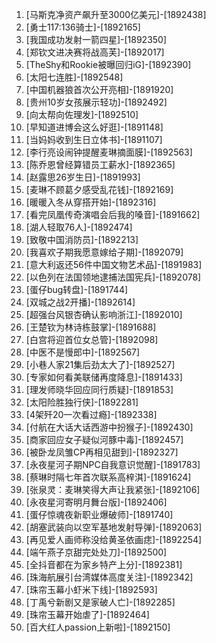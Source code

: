 
1. [马斯克净资产飙升至3000亿美元]-[1892438]
1. [勇士117:136骑士]-[1892165]
1. [我国成功发射一箭四星]-[1892350]
1. [郑钦文进决赛将战高芙]-[1892017]
1. [TheShy和Rookie被曝回归iG]-[1892390]
1. [太阳七连胜]-[1892548]
1. [中国机器狼首次公开亮相]-[1891920]
1. [贵州10岁女孩展示轻功]-[1892492]
1. [向太帮向佐理发]-[1892510]
1. [早知道进博会这么好逛]-[1891148]
1. [当妈妈收到生日立体书]-[1891107]
1. [李行亮设闹钟提醒麦琳摘面膜]-[1892563]
1. [陈乔恩曾经算错员工薪水]-[1892365]
1. [赵露思26岁生日]-[1891993]
1. [麦琳不顾葛夕感受乱花钱]-[1892169]
1. [暖暖入冬从穿搭开始]-[1892316]
1. [看完凤凰传奇演唱会后我的嗓音]-[1891662]
1. [湖人轻取76人]-[1892474]
1. [致敬中国消防员]-[1892213]
1. [我喜欢子期我愿意嫁给子期]-[1892079]
1. [意大利返还56件中国文物艺术品]-[1891983]
1. [以色列在法国领地逮捕法国宪兵]-[1892078]
1. [蛋仔bug转盘]-[1891744]
1. [双城之战2开播]-[1892614]
1. [超强台风银杏确认影响浙江]-[1892010]
1. [王楚钦为林诗栋鼓掌]-[1891688]
1. [白宫将迎首位女总管]-[1892098]
1. [中医不是慢郎中]-[1892567]
1. [小巷人家21集后劲太大了]-[1892527]
1. [专家如何看美联储再度降息]-[1891433]
1. [理发师晓华回应同行质疑]-[1891853]
1. [太阳险胜独行侠]-[1892281]
1. [4架歼20一次看过瘾]-[1892338]
1. [付航在大话大话西游中扮猴子]-[1892430]
1. [商家回应女子疑似河豚中毒]-[1892457]
1. [被卧龙凤雏CP再相见甜到]-[1892327]
1. [永夜星河子期NPC自我意识觉醒]-[1891783]
1. [蔡琳时隔七年首次联系高梓淇]-[1891624]
1. [张泉灵：麦琳笑得大声让我紧张]-[1892106]
1. [永夜星河寄明月舞台版]-[1892406]
1. [蛋仔惊魂夜新职业爆破师]-[1891740]
1. [胡塞武装向以空军基地发射导弹]-[1892063]
1. [再见爱人画师称没给黄圣依画痣]-[1892254]
1. [端午燕子京甜完处处刀]-[1892500]
1. [全抖音都在为家乡特产上分]-[1892381]
1. [珠海航展引台湾媒体高度关注]-[1892342]
1. [珠帘玉幕小虾米下线]-[1892593]
1. [丁禹兮新剧又是家破人亡]-[1892285]
1. [珠帘玉幕开始虐了]-[1892464]
1. [百大红人passion上新啦]-[1892150]
